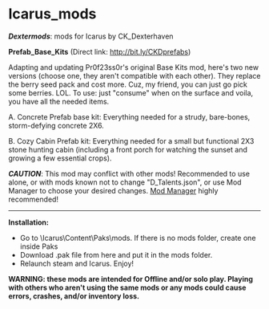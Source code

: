 # Icarus_mods
*__Dextermods__*: mods for Icarus by CK_Dexterhaven

__Prefab_Base_Kits__ (Direct link: http://bit.ly/CKDprefabs)

Adapting and updating Pr0f23ss0r's original Base Kits mod, here's two new versions (choose one, they aren't compatible with each other). They replace the berry seed pack and cost more. Cuz, my friend, you can just go pick some berries. LOL. To use: just "consume" when on the surface and voila, you have all the needed items.

A. Concrete Prefab base kit: Everything needed for a strudy, bare-bones, storm-defying concrete 2X6.

B. Cozy Cabin Prefab kit: Everything needed for a small but functional 2X3 stone hunting cabin (including a front porch for watching the sunset and growing a few essential crops).

*__CAUTION__*: This mod may conflict with other mods! Recommended to use alone, or with mods known not to change "D_Talents.json", or use Mod Manager to choose your desired changes. [Mod Manager](https://github.com/Jimk72/Icarus_Software) highly recommended!

---

__Installation:__

* Go to \Icarus\Content\Paks\mods. If there is no mods folder, create one inside Paks
* Download .pak file from here and put it in the mods folder.
* Relaunch steam and Icarus. Enjoy!

__WARNING: these mods are intended for Offline and/or solo play. Playing with others who aren't using the same mods or any mods could cause errors, crashes, and/or inventory loss.__
